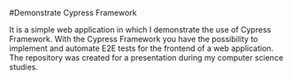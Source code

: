 #Demonstrate Cypress Framework

It is a simple web application in which I demonstrate the use of Cypress Framework.
With the Cypress Framework you have the possibility to implement and automate E2E tests for the frontend of a web application.
The repository was created for a presentation during my computer science studies.



